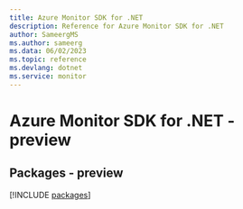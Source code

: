 ```yaml
---
title: Azure Monitor SDK for .NET
description: Reference for Azure Monitor SDK for .NET
author: SameergMS
ms.author: sameerg
ms.data: 06/02/2023
ms.topic: reference
ms.devlang: dotnet
ms.service: monitor
---
```

# Azure Monitor SDK for .NET - preview
## Packages - preview
[!INCLUDE [packages](monitor-index.md)]